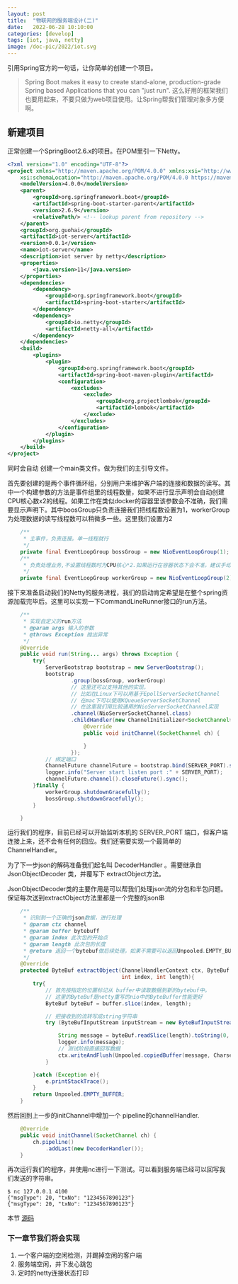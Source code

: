 ```yaml
---
layout: post
title:  "物联网的服务端设计(二)"
date:   2022-06-28 10:10:00
categories: [develop]
tags: [iot, java, netty]
image: /doc-pic/2022/iot.svg
---
```


引用Spring官方的一句话，让你简单的创建一个项目。
>Spring Boot makes it easy to create stand-alone, production-grade Spring based Applications that you can "just run".
这么好用的框架我们也要用起来，不要只做为web项目使用。让Spring帮我们管理对象多方便啊。

## 新建项目
正常创建一个SpringBoot2.6.x的项目。在POM里引一下Netty。

~~~ xml
<?xml version="1.0" encoding="UTF-8"?>
<project xmlns="http://maven.apache.org/POM/4.0.0" xmlns:xsi="http://www.w3.org/2001/XMLSchema-instance"
	xsi:schemaLocation="http://maven.apache.org/POM/4.0.0 https://maven.apache.org/xsd/maven-4.0.0.xsd">
	<modelVersion>4.0.0</modelVersion>
	<parent>
		<groupId>org.springframework.boot</groupId>
		<artifactId>spring-boot-starter-parent</artifactId>
		<version>2.6.9</version>
		<relativePath/> <!-- lookup parent from repository -->
	</parent>
	<groupId>org.guohai</groupId>
	<artifactId>iot-server</artifactId>
	<version>0.0.1</version>
	<name>iot-server</name>
	<description>iot server by netty</description>
	<properties>
		<java.version>11</java.version>
	</properties>
	<dependencies>
		<dependency>
			<groupId>org.springframework.boot</groupId>
			<artifactId>spring-boot-starter</artifactId>
		</dependency>
		<dependency>
			<groupId>io.netty</groupId>
			<artifactId>netty-all</artifactId>
		</dependency>
	</dependencies>
	<build>
		<plugins>
			<plugin>
				<groupId>org.springframework.boot</groupId>
				<artifactId>spring-boot-maven-plugin</artifactId>
				<configuration>
					<excludes>
						<exclude>
							<groupId>org.projectlombok</groupId>
							<artifactId>lombok</artifactId>
						</exclude>
					</excludes>
				</configuration>
			</plugin>
		</plugins>
	</build>
</project>

~~~

同时会自动 创建一个main类文件。做为我们的主引导文件。

首先要创建的是两个事件循环组，分别用户来维护客户端的连接和数据的读写。其中一个构建参数的方法是事件组里的线程数量，如果不进行显示声明会自动创建CPU核心数x2的线程。如果工作在类似docker的容器里该参数会不准确，我们需要显示声明下。其中boosGroup只负责连接我们把线程数设置为1，workerGroup为处理数据的读写线程数可以稍微多一些。这里我们设置为2

~~~ java
	/**
	 * 主事件，负责连接。单一线程就行
	 */
	private final EventLoopGroup bossGroup = new NioEventLoopGroup(1);
	/**
	 * 负责处理业务,不设置线程数时为CPU核心*2.如果运行在容器状态下会不准，建议手动设置
	 */
	private final EventLoopGroup workerGroup = new NioEventLoopGroup(2);
~~~

接下来准备启动我们的Netty的服务进程，我们的启动肯定希望是在整个spring资源加载完毕后。这里可以实现一下CommandLineRunner接口的run方法。

~~~ java
	/**
	 * 实现自定义的run方法
	 * @param args 输入的参数
	 * @throws Exception 抛出异常
	 */
	@Override
	public void run(String... args) throws Exception {
		try{
			ServerBootstrap bootstrap = new ServerBootstrap();
			bootstrap
					.group(bossGroup, workerGroup)
					// 这里还可以支持其他的实现，
					// 比如在Linux下可以用基于EpollServerSocketChannel
					// 在mac下可以使用KQueueServerSocketChannel
					// 在这里我们用比较通用的NioServerSocketChannel实现
					.channel(NioServerSocketChannel.class)
					.childHandler(new ChannelInitializer<SocketChannel>() {
						@Override
						public void initChannel(SocketChannel ch) {

						}
					});
			// 绑定端口
			ChannelFuture channelFuture = bootstrap.bind(SERVER_PORT).sync();
			logger.info("Server start listen port :" + SERVER_PORT);
			channelFuture.channel().closeFuture().sync();
		}finally {
			workerGroup.shutdownGracefully();
			bossGroup.shutdownGracefully();
		}

	}
~~~

运行我们的程序，目前已经可以开始监听本机的 SERVER_PORT 端口，但客户端连接上来，还不会有任何的回应。我们还需要实现一个最简单的 ChannelHandler。

为了下一步json的解码准备我们起名叫 DecoderHandler 。需要继承自 JsonObjectDecoder 类，并覆写下 extractObject方法。

JsonObjectDecoder类的主要作用是可以帮我们处理json流的分包和半包问题。保证每次送到extractObject方法里都是一个完整的json串

~~~ java
    /**
     * 识别到一个正确的json数据，进行处理
     * @param ctx channel
     * @param buffer bytebuff
     * @param index 此次包的开始点
     * @param length 此次包的长度
     * @return 返回一个bytebuf做后续处理，如果不需要可以返回Unpooled.EMPTY_BUFFER
     */
    @Override
    protected ByteBuf extractObject(ChannelHandlerContext ctx, ByteBuf buffer,
                                    int index, int length){
        try{
            // 首先按指定的位置标记从 buffer中读取数据到新的bytebuf中。
            // 这里的ByteBuf是netty重写的nio中的ByteBuffer性能更好
            ByteBuf byteBuf = buffer.slice(index, length);

            // 把接收到的流转写成string字符串
            try (ByteBufInputStream inputStream = new ByteBufInputStream(byteBuf)) {

                String message = byteBuf.readSlice(length).toString(0, length, CharsetUtil.UTF_8);
                logger.info(message);
                // 测试阶段直接回写数据
                ctx.writeAndFlush(Unpooled.copiedBuffer(message, CharsetUtil.UTF_8));
            }

        }catch (Exception e){
            e.printStackTrace();
        }
        return Unpooled.EMPTY_BUFFER;
    }

~~~

然后回到上一步的initChannel中增加一个 pipeline的channelHandler.

~~~ java
	@Override
	public void initChannel(SocketChannel ch) {
		ch.pipeline()
			.addLast(new DecoderHandler());
	}
~~~

再次运行我们的程序，并使用nc进行一下测试。可以看到服务端已经可以回写我们发送的字符串。

~~~ shell
$ nc 127.0.0.1 4100
{"msgType": 20, "txNo": "1234567890123"} 
{"msgType": 20, "txNo": "1234567890123"}

~~~

本节 [源码](https://github.com/guohai163/iot-server/tree/v0.1)

### 下一章节我们将会实现
1. 一个客户端的空闲检测，并踢掉空闲的客户端
2. 服务端空闲，并下发心跳包
3. 定时的netty连接状态打印